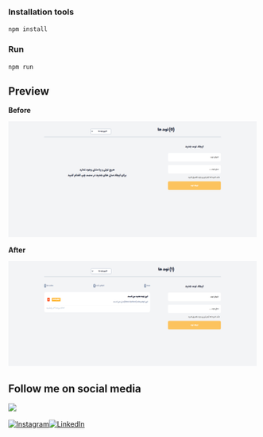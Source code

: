
### Installation tools
    npm install
### Run
    npm run

  
## Preview

**Before**

<div>
 <img width="500" src="./public/Images/Preview.png" alt="">
<div/>
 
 **After**

<div>
<img width="500" src="./public/Images/Preview1.png" alt="">
</div>

## Follow me on social media
<a href="https://www.coffeebede.com/s.m.mousavi"><img class="img-fluid" src="https://coffeebede.ir/DashboardTemplateV2/app-assets/images/banner/default-yellow.svg" width="250" /></a>

 <a href="https://www.instagram.com/vito.mohagheghian/" target="_blank"><img alt="Instagram" src="https://img.shields.io/badge/Instargam-e33811?&style=for-the-badge&logo=instagram&logoColor=white" /></a><a href="https://b2n.ir/w53930" target="_blank"><img alt="LinkedIn" src="https://img.shields.io/badge/linkedin-29146b?&style=for-the-badge&logo=linkedin&logoColor=white" /></a>
